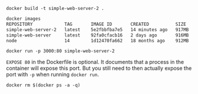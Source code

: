 
`docker build -t simple-web-server-2 .`

```bash
docker images
REPOSITORY            TAG       IMAGE ID       CREATED          SIZE
simple-web-server-2   latest    5e2fbbfba7e5   14 minutes ago   917MB
simple-web-server     latest    92fa0cfacb16   2 days ago       916MB
node                  14        1d12470fa662   18 months ago    912MB
```

`docker run -p 3000:80 simple-web-server-2`

`EXPOSE 80` in the Dockerfile is optional. It documents that a process in the container will expose this port. But you still need to then actually expose the port with `-p` when running `docker run`.

`docker rm $(docker ps -a -q)`